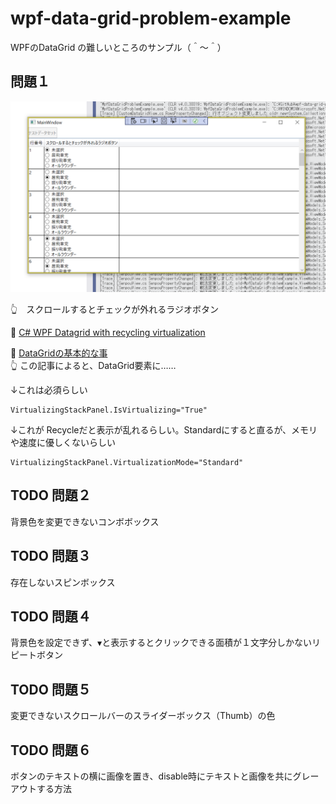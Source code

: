# wpf-data-grid-problem-example

WPFのDataGrid の難しいところのサンプル（＾～＾）

## 問題１

![20211117gui8.png](./docs/img/20211117gui8.png)  

👆　スクロールするとチェックが外れるラジオボタン  

📖 [C# WPF Datagrid with recycling virtualization](https://stackoverflow.com/questions/35861976/c-sharp-wpf-datagrid-with-recycling-virtualization)  

📖 [DataGridの基本的な事](http://tawamuredays.blog.fc2.com/blog-entry-71.html)  
👆 この記事によると、DataGrid要素に……  

↓これは必須らしい  

```xaml
VirtualizingStackPanel.IsVirtualizing="True"
```

↓これが Recycleだと表示が乱れるらしい。Standardにすると直るが、メモリや速度に優しくないらしい  

```xaml
VirtualizingStackPanel.VirtualizationMode="Standard"
```

## TODO 問題２

背景色を変更できないコンボボックス  

## TODO 問題３

存在しないスピンボックス  

## TODO 問題４

背景色を設定できず、`▼`と表示するとクリックできる面積が１文字分しかないリピートボタン  

## TODO 問題５

変更できないスクロールバーのスライダーボックス（Thumb）の色  

## TODO 問題６

ボタンのテキストの横に画像を置き、disable時にテキストと画像を共にグレーアウトする方法  
